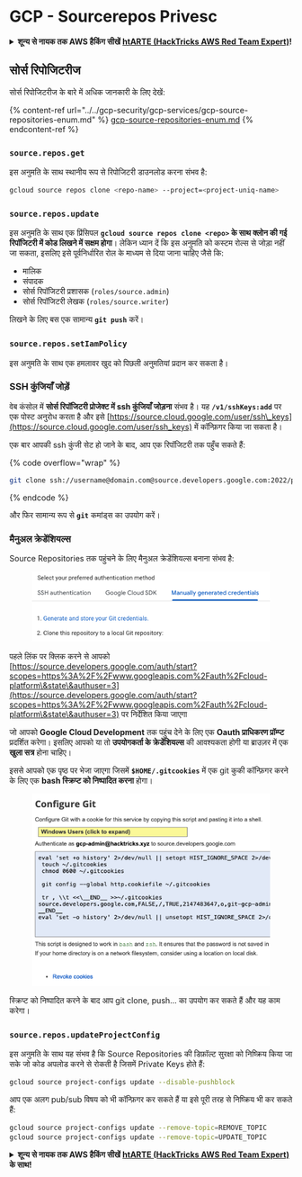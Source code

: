 # GCP - Sourcerepos Privesc

<details>

<summary><strong>शून्य से नायक तक AWS हैकिंग सीखें</strong> <a href="https://training.hacktricks.xyz/courses/arte"><strong>htARTE (HackTricks AWS Red Team Expert)</strong></a><strong>!</strong></summary>

HackTricks का समर्थन करने के अन्य तरीके:

* यदि आप चाहते हैं कि आपकी **कंपनी का विज्ञापन HackTricks में दिखाई दे** या **HackTricks को PDF में डाउनलोड करें**, तो [**सब्सक्रिप्शन प्लान्स**](https://github.com/sponsors/carlospolop) देखें!
* [**आधिकारिक PEASS & HackTricks स्वैग प्राप्त करें**](https://peass.creator-spring.com)
* [**The PEASS Family**](https://opensea.io/collection/the-peass-family) की खोज करें, हमारा विशेष [**NFTs**](https://opensea.io/collection/the-peass-family) संग्रह
* 💬 [**Discord समूह में शामिल हों**](https://discord.gg/hRep4RUj7f) या [**telegram समूह**](https://t.me/peass) या **Twitter** 🐦 पर मुझे **फॉलो** करें [**@carlospolopm**](https://twitter.com/carlospolopm)**.**
* **HackTricks** के [**github repos**](https://github.com/carlospolop/hacktricks) और [**HackTricks Cloud**](https://github.com/carlospolop/hacktricks-cloud) में PRs सबमिट करके अपनी हैकिंग ट्रिक्स साझा करें।

</details>

## सोर्स रिपोजिटरीज

सोर्स रिपोजिटरीज के बारे में अधिक जानकारी के लिए देखें:

{% content-ref url="../../gcp-security/gcp-services/gcp-source-repositories-enum.md" %}
[gcp-source-repositories-enum.md](../../gcp-security/gcp-services/gcp-source-repositories-enum.md)
{% endcontent-ref %}

### `source.repos.get`

इस अनुमति के साथ स्थानीय रूप से रिपोजिटरी डाउनलोड करना संभव है:
```bash
gcloud source repos clone <repo-name> --project=<project-uniq-name>
```
### `source.repos.update`

इस अनुमति के साथ एक प्रिंसिपल **`gcloud source repos clone <repo>` के साथ क्लोन की गई रिपॉजिटरी में कोड लिखने में सक्षम होगा**। लेकिन ध्यान दें कि इस अनुमति को कस्टम रोल्स से जोड़ा नहीं जा सकता, इसलिए इसे पूर्वनिर्धारित रोल के माध्यम से दिया जाना चाहिए जैसे कि:

* मालिक
* संपादक
* सोर्स रिपॉजिटरी प्रशासक (`roles/source.admin`)
* सोर्स रिपॉजिटरी लेखक (`roles/source.writer`)

लिखने के लिए बस एक सामान्य **`git push`** करें।

### `source.repos.setIamPolicy`

इस अनुमति के साथ एक हमलावर खुद को पिछली अनुमतियां प्रदान कर सकता है।

### SSH कुंजियाँ जोड़ें

वेब कंसोल में **सोर्स रिपॉजिटरी प्रोजेक्ट में ssh कुंजियाँ जोड़ना** संभव है। यह **`/v1/sshKeys:add`** पर एक पोस्ट अनुरोध करता है और इसे [https://source.cloud.google.com/user/ssh\_keys](https://source.cloud.google.com/user/ssh_keys) में कॉन्फ़िगर किया जा सकता है।

एक बार आपकी ssh कुंजी सेट हो जाने के बाद, आप एक रिपॉजिटरी तक पहुँच सकते हैं:

{% code overflow="wrap" %}
```bash
git clone ssh://username@domain.com@source.developers.google.com:2022/p/<proj-name>/r/<repo-name>
```
{% endcode %}

और फिर सामान्य रूप से **`git`** कमांड्स का उपयोग करें।

### मैनुअल क्रेडेंशियल्स

Source Repositories तक पहुंचने के लिए मैनुअल क्रेडेंशियल्स बनाना संभव है:

<figure><img src="../../../.gitbook/assets/image (135).png" alt=""><figcaption></figcaption></figure>

पहले लिंक पर क्लिक करने से आपको [https://source.developers.google.com/auth/start?scopes=https%3A%2F%2Fwww.googleapis.com%2Fauth%2Fcloud-platform\&state\&authuser=3](https://source.developers.google.com/auth/start?scopes=https%3A%2F%2Fwww.googleapis.com%2Fauth%2Fcloud-platform\&state\&authuser=3) पर निर्देशित किया जाएगा

जो आपको **Google Cloud Development** तक पहुंच देने के लिए एक **Oauth प्राधिकरण प्रॉम्प्ट** प्रदर्शित करेगा। इसलिए आपको या तो **उपयोगकर्ता के क्रेडेंशियल्स** की आवश्यकता होगी या ब्राउज़र में एक **खुला सत्र** होना चाहिए।

इससे आपको एक पृष्ठ पर भेजा जाएगा जिसमें **`$HOME/.gitcookies`** में एक git कुकी कॉन्फ़िगर करने के लिए एक **bash स्क्रिप्ट को निष्पादित करना** होगा।

<figure><img src="../../../.gitbook/assets/image (134).png" alt=""><figcaption></figcaption></figure>

स्क्रिप्ट को निष्पादित करने के बाद आप git clone, push... का उपयोग कर सकते हैं और यह काम करेगा।

### `source.repos.updateProjectConfig`

इस अनुमति के साथ यह संभव है कि Source Repositories की डिफ़ॉल्ट सुरक्षा को निष्क्रिय किया जा सके जो कोड अपलोड करने से रोकती है जिसमें Private Keys होते हैं:
```bash
gcloud source project-configs update --disable-pushblock
```
आप एक अलग pub/sub विषय को भी कॉन्फ़िगर कर सकते हैं या इसे पूरी तरह से निष्क्रिय भी कर सकते हैं:
```bash
gcloud source project-configs update --remove-topic=REMOVE_TOPIC
gcloud source project-configs update --remove-topic=UPDATE_TOPIC
```
<details>

<summary><strong>शून्य से नायक तक AWS हैकिंग सीखें</strong> <a href="https://training.hacktricks.xyz/courses/arte"><strong>htARTE (HackTricks AWS Red Team Expert)</strong></a><strong> के साथ!</strong></summary>

HackTricks का समर्थन करने के अन्य तरीके:

* यदि आप चाहते हैं कि आपकी **कंपनी का विज्ञापन HackTricks में दिखाई दे** या **HackTricks को PDF में डाउनलोड करें**, तो [**सब्सक्रिप्शन प्लान्स**](https://github.com/sponsors/carlospolop) देखें!
* [**आधिकारिक PEASS & HackTricks स्वैग**](https://peass.creator-spring.com) प्राप्त करें
* [**The PEASS Family**](https://opensea.io/collection/the-peass-family) की खोज करें, हमारा विशेष [**NFTs**](https://opensea.io/collection/the-peass-family) संग्रह
* 💬 [**Discord समूह**](https://discord.gg/hRep4RUj7f) में **शामिल हों** या [**telegram समूह**](https://t.me/peass) या **Twitter** 🐦 पर मुझे **फॉलो** करें [**@carlospolopm**](https://twitter.com/carlospolopm)**.**
* [**HackTricks**](https://github.com/carlospolop/hacktricks) और [**HackTricks Cloud**](https://github.com/carlospolop/hacktricks-cloud) github repos में PRs सबमिट करके अपनी हैकिंग ट्रिक्स साझा करें।

</details>

